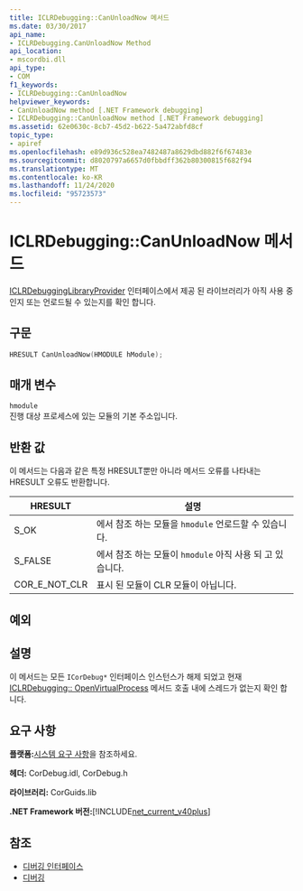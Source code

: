 ```yaml
---
title: ICLRDebugging::CanUnloadNow 메서드
ms.date: 03/30/2017
api_name:
- ICLRDebugging.CanUnloadNow Method
api_location:
- mscordbi.dll
api_type:
- COM
f1_keywords:
- ICLRDebugging::CanUnloadNow
helpviewer_keywords:
- CanUnloadNow method [.NET Framework debugging]
- ICLRDebugging::CanUnloadNow method [.NET Framework debugging]
ms.assetid: 62e0630c-8cb7-45d2-b622-5a472abfd8cf
topic_type:
- apiref
ms.openlocfilehash: e89d936c528ea7482487a8629dbd882f6f67483e
ms.sourcegitcommit: d8020797a6657d0fbbdff362b80300815f682f94
ms.translationtype: MT
ms.contentlocale: ko-KR
ms.lasthandoff: 11/24/2020
ms.locfileid: "95723573"
---
```

# <a name="iclrdebuggingcanunloadnow-method"></a>ICLRDebugging::CanUnloadNow 메서드

[ICLRDebuggingLibraryProvider](iclrdebugginglibraryprovider-interface.md) 인터페이스에서 제공 된 라이브러리가 아직 사용 중인지 또는 언로드될 수 있는지를 확인 합니다.  
  
## <a name="syntax"></a>구문  
  
```cpp  
HRESULT CanUnloadNow(HMODULE hModule);  
```  
  
## <a name="parameters"></a>매개 변수  

 `hmodule`  
 진행 대상 프로세스에 있는 모듈의 기본 주소입니다.  
  
## <a name="return-value"></a>반환 값  

 이 메서드는 다음과 같은 특정 HRESULT뿐만 아니라 메서드 오류를 나타내는 HRESULT 오류도 반환합니다.  
  
|HRESULT|설명|  
|-------------|-----------------|  
|S_OK|에서 참조 하는 모듈을 `hmodule` 언로드할 수 있습니다.|  
|S_FALSE|에서 참조 하는 모듈이 `hmodule` 아직 사용 되 고 있습니다.|  
|COR_E_NOT_CLR|표시 된 모듈이 CLR 모듈이 아닙니다.|  
  
## <a name="exceptions"></a>예외  
  
## <a name="remarks"></a>설명  

 이 메서드는 모든 `ICorDebug*` 인터페이스 인스턴스가 해제 되었고 현재 [ICLRDebugging:: OpenVirtualProcess](iclrdebugging-openvirtualprocess-method.md) 메서드 호출 내에 스레드가 없는지 확인 합니다.  
  
## <a name="requirements"></a>요구 사항  

 **플랫폼:**[시스템 요구 사항](../../get-started/system-requirements.md)을 참조하세요.  
  
 **헤더:** CorDebug.idl, CorDebug.h  
  
 **라이브러리:** CorGuids.lib  
  
 **.NET Framework 버전:**[!INCLUDE[net_current_v40plus](../../../../includes/net-current-v40plus-md.md)]  
  
## <a name="see-also"></a>참조

- [디버깅 인터페이스](debugging-interfaces.md)
- [디버깅](index.md)
